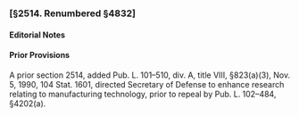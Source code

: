### [§2514. Renumbered §4832] ###

#### **Editorial Notes** ####

#### Prior Provisions ####

A prior section 2514, added Pub. L. 101–510, div. A, title VIII, §823(a)(3), Nov. 5, 1990, 104 Stat. 1601, directed Secretary of Defense to enhance research relating to manufacturing technology, prior to repeal by Pub. L. 102–484, §4202(a).